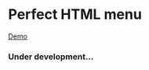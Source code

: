 # Perfect HTML menu

[Demo](https://sakryukov.github.io/html-menu/code/demo)

### Under development&hellip;
